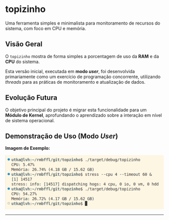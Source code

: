 # topizinho

Uma ferramenta simples e minimalista para monitoramento de recursos do sistema, com foco em CPU e memória.

##  Visão Geral

O `topizinho` mostra de forma simples a porcentagem de uso da **RAM** e da **CPU** do sistema.

Esta versão inicial, executada em **modo _user_**, foi desenvolvida primariamente como um exercício de programação concorrente, utilizando _threads_ para as práticas de monitoramento e atualização de dados.

##  Evolução Futura

O objetivo principal do projeto é migrar esta funcionalidade para um **Módulo de Kernel**, aprofundando o aprendizado sobre a interação em nível de sistema operacional.

##  Demonstração de Uso (Modo _User_)

**Imagem de Exemplo:**

![Demonstração da variação de uso de CPU com e sem estresse](img1.png)

***
